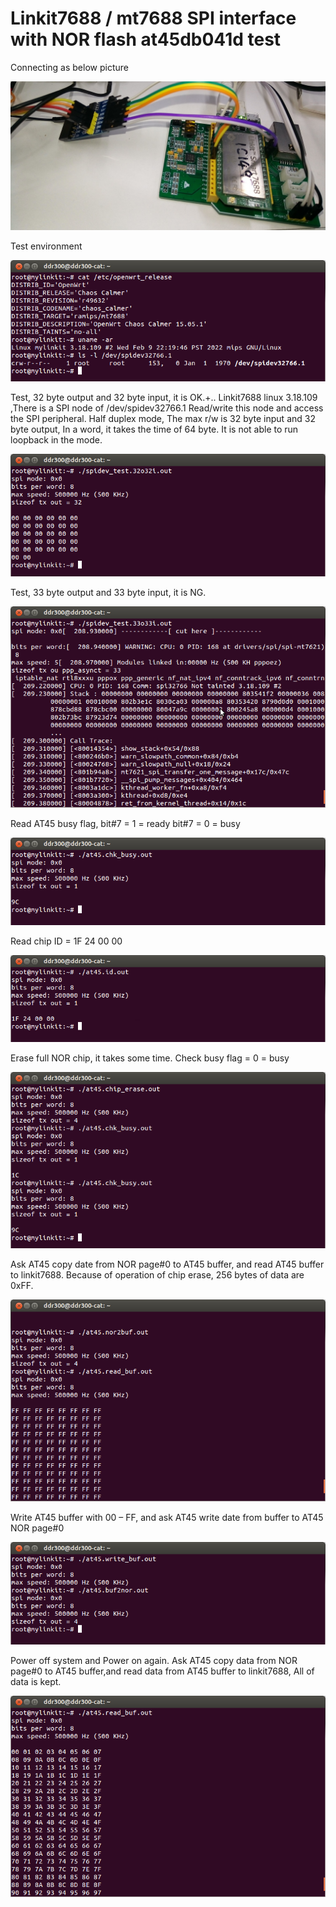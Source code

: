 # Linkit7688 / mt7688 SPI interface with NOR flash at45db041d test

Connecting as below picture

![pic](pic/P_20230103_145531_1.jpg)

Test environment

![pic](pic/000.png)
  
Test, 32 byte output and 32 byte input, it is OK.+..
Linkit7688 linux 3.18.109 ,There is a SPI node of /dev/spidev32766.1
Read/write this node and access the SPI peripheral.
Half duplex mode, The max r/w is 32 byte input and 32 byte output,
In a word, it takes the time of 64 byte. It is not able to run loopback in the mode.

![pic](pic/00.png)
  
Test, 33 byte output and 33 byte input, it is NG.

![pic](pic/01.png)
  
Read AT45 busy flag,
bit#7 = 1 = ready
bit#7 = 0 = busy

![pic](pic/02.png)
  
Read chip ID = 1F 24 00 00

![pic](pic/03.png)
  
Erase full NOR chip, it takes some time.
Check busy flag = 0 = busy

![pic](pic/04.png)
  
Ask AT45 copy date from NOR page#0 to AT45 buffer, and read AT45 buffer to linkit7688.
Because of operation of chip erase, 256 bytes of data are 0xFF.

![pic](pic/10.png)
  
Write AT45 buffer with 00 – FF, and ask AT45 write date from buffer to AT45 NOR page#0

![pic](pic/12.png)
  
Power off system and Power on again.
Ask AT45 copy data from NOR page#0 to AT45 buffer,and read data from AT45 buffer to linkit7688,
All of data is kept.

![pic](pic/16.png)
